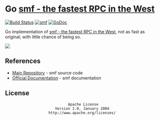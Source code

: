 # Go [smf - the fastest RPC in the West](https://github.com/smfrpc/smf/)
[![Build Status](https://travis-ci.org/smfrpc/smf-go.svg?branch=master)](https://travis-ci.org/smfrpc/smf-go)
[![smf](https://img.shields.io/badge/project-smf-blue.svg?style=flat-square)](https://github.com/senior7515/smf)
[![GoDoc](https://godoc.org/github.com/ipfn/go-ipfn?status.svg)](https://godoc.org/github.com/crackcomm/go-smf)


Go implementation of [smf - the fastest RPC in the West](https://github.com/smfrpc/smf/), not as fast as original; with little chance of being so.

![](./plot.png)

## References

* [Main Repository](https://github.com/smfrpc/smf) - smf source code
* [Official Documentation](https://smfrpc.github.io/smf/) - smf documentation

## License

                                 Apache License
                           Version 2.0, January 2004
                        http://www.apache.org/licenses/
